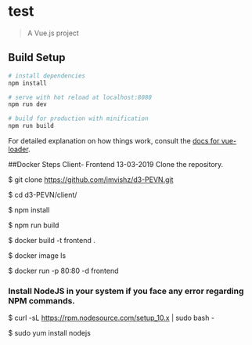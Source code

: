 # test

> A Vue.js project

## Build Setup

``` bash
# install dependencies
npm install

# serve with hot reload at localhost:8080
npm run dev

# build for production with minification
npm run build
```

For detailed explanation on how things work, consult the [docs for vue-loader](http://vuejs.github.io/vue-loader).

##Docker Steps Client- Frontend 13-03-2019
Clone the repository.

$ git clone https://github.com/imvishz/d3-PEVN.git

$ cd d3-PEVN/client/

$ npm install

$ npm run build

$ docker build -t frontend .

$ docker image ls

$ docker run -p 80:80 -d frontend


### Install NodeJS in your system if you face any error regarding NPM commands.

$ curl -sL https://rpm.nodesource.com/setup_10.x | sudo bash -

$ sudo yum install nodejs


